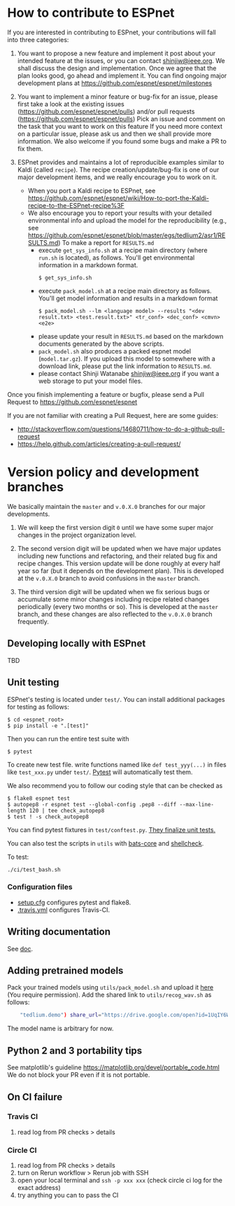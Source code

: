 # How to contribute to ESPnet

If you are interested in contributing to ESPnet, your contributions will fall into three categories:

1. You want to propose a new feature and implement it post about your intended feature at the issues, 
   or you can contact shinjiw@ieee.org. We shall discuss the design and implementation.
   Once we agree that the plan looks good, go ahead and implement it.
   You can find ongoing major development plans at https://github.com/espnet/espnet/milestones

2. You want to implement a minor feature or bug-fix for an issue, please first take a look at 
   the existing issues (https://github.com/espnet/espnet/pulls) and/or pull requests (https://github.com/espnet/espnet/pulls)
   Pick an issue and comment on the task that you want to work on this feature
   If you need more context on a particular issue, please ask us and then we shall provide more information.
   We also welcome if you found some bugs and make a PR to fix them.

3. ESPnet provides and maintains a lot of reproducible examples similar to Kaldi (called `recipe`).
   The recipe creation/update/bug-fix is one of our major development items, and we really encourage 
   you to work on it.
   - When you port a Kaldi recipe to ESPnet, see https://github.com/espnet/espnet/wiki/How-to-port-the-Kaldi-recipe-to-the-ESPnet-recipe%3F 
   - We also encourage you to report your results with your detailed environmental info and upload the model for the reproducibility
     (e.g., see https://github.com/espnet/espnet/blob/master/egs/tedlium2/asr1/RESULTS.md)
	 To make a report for `RESULTS.md`
	 - execute `get_sys_info.sh` at a recipe main directory (where `run.sh` is located), as follows. 
	   You'll get environmental information in a markdown format.
	   ```
	   $ get_sys_info.sh
	   ```
	 - execute `pack_model.sh` at a recipe main directory as follows. You'll get model information and results in a markdown format
	   ```
	   $ pack_model.sh --lm <language model> --results "<dev result.txt> <test.result.txt>" <tr_conf> <dec_conf> <cmvn> <e2e>
	   ```
	 - please update your result in `RESULTS.md` based on the markdown documents generated by the above scripts.
	 - `pack_model.sh` also produces a packed espnet model (`model.tar.gz`). If you upload this model to somewhere with a download link,
	   please put the link information to `RESULTS.md`.
	 - please contact Shinji Watanabe <shinjiw@ieee.org> if you want a web storage to put your model files.

Once you finish implementing a feature or bugfix, please send a Pull Request to https://github.com/espnet/espnet

If you are not familiar with creating a Pull Request, here are some guides:

- http://stackoverflow.com/questions/14680711/how-to-do-a-github-pull-request
- https://help.github.com/articles/creating-a-pull-request/

# Version policy and development branches

We basically maintain the `master` and `v.0.X.0` branches for our major developments.

1. We will keep the first version digit `0` until we have some super major changes in the project organization level.

2. The second version digit will be updated when we have major updates including new functions and refactoring, and 
   their related bug fix and recipe changes.
   This version update will be done roughly at every half year so far (but it depends on the development plan).
   This is developed at the `v.0.X.0` branch to avoid confusions in the `master` branch.

3. The third version digit will be updated when we fix serious bugs or accumulate some minor changes including
   recipe related changes periodically (every two months or so).
   This is developed at the `master` branch, and these changes are also reflected to the `v.0.X.0` branch frequently.

## Developing locally with ESPnet

TBD

## Unit testing

ESPnet's testing is located under `test/`.  You can install additional packages for testing as follows:
``` console
$ cd <espnet_root>
$ pip install -e ".[test]"
```

Then you can run the entire test suite with
``` console
$ pytest
```

To create new test file. write functions named like `def test_yyy(...)` in files like `test_xxx.py` under `test/`.
[Pytest](https://docs.pytest.org/en/latest/) will automatically test them.

We also recommend you to follow our coding style that can be checked as
``` console
$ flake8 espnet test
$ autopep8 -r espnet test --global-config .pep8 --diff --max-line-length 120 | tee check_autopep8
$ test ! -s check_autopep8
```

You can find pytest fixtures in `test/conftest.py`. [They finalize unit tests.](https://docs.pytest.org/en/latest/fixture.html#using-fixtures-from-classes-modules-or-projects)

You can also test the scripts in `utils` with [bats-core](https://github.com/bats-core/bats-core) and [shellcheck](https://github.com/koalaman/shellcheck).

To test:

``` console
./ci/test_bash.sh
```

### Configuration files

- [setup.cfg](setup.cfg) configures pytest and flake8.
- [.travis.yml](.travis.yml) configures Travis-CI.


## Writing documentation

See [doc](doc/README.md).

## Adding pretrained models

Pack your trained models using `utils/pack_model.sh` and upload it [here](https://drive.google.com/open?id=1k9RRyc06Zl0mM2A7mi-hxNiNMFb_YzTF) (You require permission).
Add the shared link to `utils/recog_wav.sh` as follows:
```sh
    "tedlium.demo") share_url="https://drive.google.com/open?id=1UqIY6WJMZ4sxNxSugUqp3mrGb3j6h7xe" ;;
```
The model name is arbitrary for now.


## Python 2 and 3 portability tips

See matplotlib's guideline https://matplotlib.org/devel/portable_code.html
We do not block your PR even if it is not portable.


## On CI failure

### Travis CI

1. read log from PR checks > details

### Circle CI

1. read log from PR checks > details
2. turn on Rerun workflow > Rerun job with SSH
3. open your local terminal and `ssh -p xxx xxx` (check circle ci log for the exact address)
4. try anything you can to pass the CI

